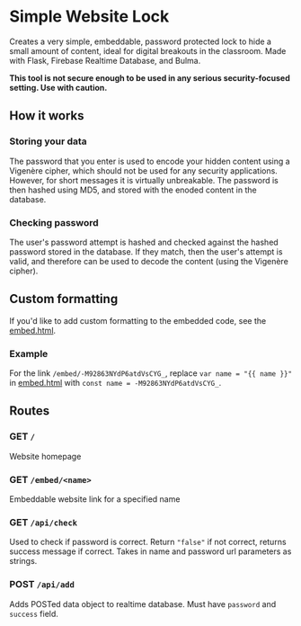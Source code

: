 # Simple Website Lock
Creates a very simple, embeddable, password protected lock to hide a small amount of content, ideal for digital breakouts in the classroom. Made with Flask, Firebase Realtime Database, and Bulma.

**This tool is not secure enough to be used in any serious security-focused setting. Use with caution.** 

## How it works
### Storing your data
The password that you enter is used to encode your hidden content using a Vigenère cipher, which should not be used for any security applications. However, for short messages it is virtually unbreakable. The password is then hashed using MD5, and stored with the enoded content in the database.

### Checking password
The user's password attempt is hashed and checked against the hashed password stored in the database. If they match, then the user's attempt is valid, and therefore can be used to decode the content (using the Vigenère cipher).

## Custom formatting
If you'd like to add custom formatting to the embedded code, see the [embed.html](templates/embed.html).

### Example
For the link ```/embed/-M92863NYdP6atdVsCYG_```, replace
```var name = "{{ name }}"``` in [embed.html](templates/embed.html) with ```const name = -M92863NYdP6atdVsCYG_```.

## Routes
### GET ```/```
Website homepage
### GET ```/embed/<name>```
Embeddable website link for a specified name
### GET ```/api/check```
Used to check if password is correct. Return ```"false"``` if not correct, returns success message if correct. Takes in name and password url parameters as strings.
### POST ```/api/add```
Adds POSTed data object to realtime database. Must have ```password``` and ```success``` field.